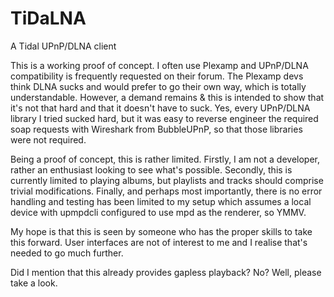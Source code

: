 # TiDaLNA
A Tidal UPnP/DLNA client 

This is a working proof of concept. I often use Plexamp and UPnP/DLNA compatibility is frequently requested on their forum. The Plexamp devs think DLNA sucks and would prefer to go their own way, which is totally understandable. However, a demand remains & this is intended to show that it's not that hard and that it doesn't have to suck. Yes, every UPnP/DLNA library I tried sucked hard, but it was easy to reverse engineer the required soap requests with Wireshark from BubbleUPnP, so that those libraries were not required.

Being a proof of concept, this is rather limited. Firstly, I am not a developer, rather an enthusiast looking to see what's possible. Secondly, this is currently limited to playing albums, but playlists and tracks should comprise trivial modifications. Finally, and perhaps most importantly, there is no error handling and testing has been limited to my setup which assumes a local device with upmpdcli configured to use mpd as the renderer, so YMMV.

My hope is that this is seen by someone who has the proper skills to take this forward. User interfaces are not of interest to me and I realise that's needed to go much further. 

Did I mention that this already provides gapless playback? No? Well, please take a look.
